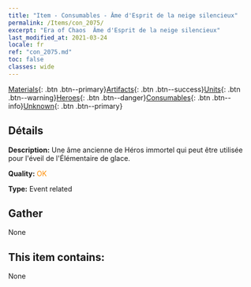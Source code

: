```yaml
---
title: "Item - Consumables - Âme d'Esprit de la neige silencieux"
permalink: /Items/con_2075/
excerpt: "Era of Chaos  Âme d'Esprit de la neige silencieux"
last_modified_at: 2021-03-24
locale: fr
ref: "con_2075.md"
toc: false
classes: wide
---
```

 [Materials](/fr/Items/){: .btn .btn--primary}[Artifacts](/fr/Items/Artifacts/){: .btn .btn--success}[Units](/fr/Items/Units/){: .btn .btn--warning}[Heroes](/fr/Items/Heroes/){: .btn .btn--danger}[Consumables](/fr/Items/Consumables/){: .btn .btn--info}[Unknown](/fr/Items/Unknown/){: .btn .btn--primary}

## Détails
 **Description:** Une âme ancienne de Héros immortel qui peut être utilisée pour l'éveil de l'Élémentaire de glace.

 **Quality:** <span style="color: #FF8C00">OK</span>

 **Type:** Event related

## Gather

  None

## This item contains:

  None


